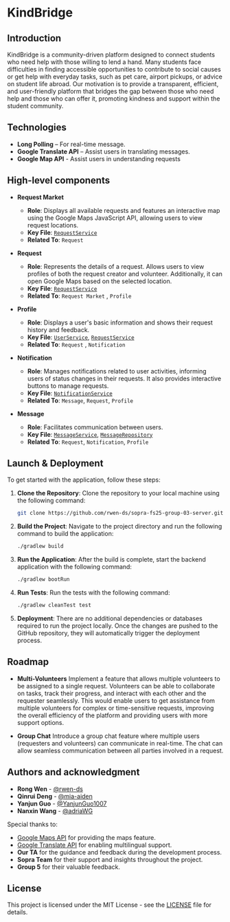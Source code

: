 # KindBridge

## Introduction

KindBridge is a community-driven platform designed to connect students who need help with those willing to lend a hand. Many students face difficulties in finding accessible opportunities to contribute to social causes or get help with everyday tasks, such as pet care, airport pickups, or advice on student life abroad. Our motivation is to provide a transparent, efficient, and user-friendly platform that bridges the gap between those who need help and those who can offer it, promoting kindness and support within the student community. 

## Technologies

- **Long Polling** – For real-time message.
- **Google Translate API** – Assist users in translating messages.
- **Google Map API** - Assist users in understanding requests
  

## High-level components

-  **Request Market**
   - **Role**: Displays all available requests and features an interactive map using the Google Maps JavaScript API, allowing users to view request locations.
   - **Key File**: [`RequestService`](src/main/java/ch/uzh/ifi/hase/soprafs24/service/RequestService.java)
   - **Related To**: `Request` 

- **Request**
   - **Role**: Represents the details of a request. Allows users to view profiles of both the request creator and volunteer. Additionally, it can open Google Maps based on the selected location.
   - **Key File**: [`RequestService`](src/main/java/ch/uzh/ifi/hase/soprafs24/service/RequestService.java)
   - **Related To**: `Request Market` , `Profile` 
  
- **Profile**
   - **Role**: Displays a user's basic information and shows their request history and feedback.
   - **Key File**: [`UserService`](src/main/java/ch/uzh/ifi/hase/soprafs24/service/UserService.java), [`RequestService`](src/main/java/ch/uzh/ifi/hase/soprafs24/service/RequestService.java)
   - **Related To**: `Request` , `Notification`

- **Notification**
   - **Role**: Manages notifications related to user activities, informing users of status changes in their requests. It also provides interactive buttons to manage requests.
   - **Key File**: [`NotificationService`](src/main/java/ch/uzh/ifi/hase/soprafs24/service/NotificationService.java)
   - **Related To**: `Message`, `Request`, `Profile`

- **Message**
   - **Role**: Facilitates communication between users.
   - **Key File**: [`MessageService`](src/main/java/ch/uzh/ifi/hase/soprafs24/service/MessageService.java), [`MessageRepository`](src/main/java/ch/uzh/ifi/hase/soprafs24/repository/MessageRepository.java)
   - **Related To**: `Request`, `Notification`, `Profile`

## Launch & Deployment
To get started with the application, follow these steps:

1. **Clone the Repository**:
   Clone the repository to your local machine using the following command:
   ```bash
   git clone https://github.com/rwen-ds/sopra-fs25-group-03-server.git
   ```
2. **Build the Project**: 
    Navigate to the project directory and run the following command to build the application:
    ```bash
   ./gradlew build
   ```
3. **Run the Application**:
   After the build is complete, start the backend application with the following command:
    ```bash
   ./gradlew bootRun
   ```
4. **Run Tests**:
   Run the tests with the following command:
   ```bash
   ./gradlew cleanTest test
   ```
5. **Deployment**:
   There are no additional dependencies or databases required to run the project locally. Once the changes are pushed to the GitHub repository, they will automatically trigger the deployment process.

## Roadmap

- **Multi-Volunteers**
   Implement a feature that allows multiple volunteers to be assigned to a single request. Volunteers can be able to collaborate on tasks, track their progress, and interact with each other and the requester seamlessly. This would enable users to get assistance from multiple volunteers for complex or time-sensitive requests, improving the overall efficiency of the platform and providing users with more support options.

- **Group Chat**
   Introduce a group chat feature where multiple users (requesters and volunteers) can communicate in real-time. The chat can allow seamless communication between all parties involved in a request.

## Authors and acknowledgment

* **Rong Wen**  - [@rwen-ds](https://github.com/rwen-ds)
* **Qinrui Deng** - [@mia-aiden](https://github.com/mia-aiden)
* **Yanjun Guo** - [@YanjunGuo1007](https://github.com/YanjunGuo1007)
* **Nanxin Wang** - [@adriaWG](https://github.com/adriaWG)

Special thanks to:
- [Google Maps API](https://developers.google.com/maps) for providing the maps feature.
- [Google Translate API](https://cloud.google.com/translate) for enabling multilingual support.
- **Our TA** for the guidance and feedback during the development process.
- **Sopra Team** for their support and insights throughout the project.
- **Group 5** for their valuable feedback.

## License

This project is licensed under the MIT License - see the [LICENSE](LICENSE) file for details.